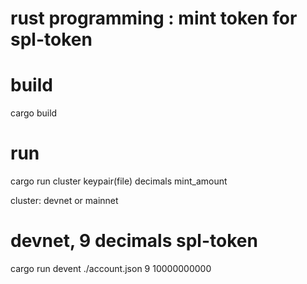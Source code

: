 # rust programming : mint token for spl-token

# build
cargo build

# run
cargo run cluster keypair(file) decimals mint_amount

cluster: devnet or mainnet

# devnet, 9 decimals spl-token
cargo run devent ./account.json 9 10000000000